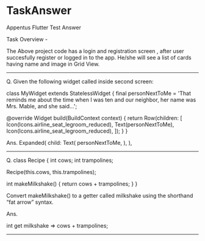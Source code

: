 # TaskAnswer
Appentus Flutter Test Answer


Task Overview -
 
The Above project code has a login and registration screen , after user succesfully register or logged in to the app. He/she will see a list of cards having name and image in Grid View.




------------------------------------------------------------------------------------------------------------------------------------------------------


Q. Given the following widget called inside second screen:

class MyWidget extends StatelessWidget {
  final personNextToMe = 'That reminds me about the time when I was ten and our neighbor, her name was Mrs. Mable, and she said...';

  @override
  Widget build(BuildContext context) {
    return Row(children: [
      Icon(Icons.airline_seat_legroom_reduced),
      Text(personNextToMe),
      Icon(Icons.airline_seat_legroom_reduced),
    ]);
  }
}


Ans. Expanded(
  child: Text(
    personNextToMe,
  ),
),


------------------------------------------------------------------------------------------------------------------------------------------------------

Q. class Recipe {
  int cows;
  int trampolines;

  Recipe(this.cows, this.trampolines);
  
  int makeMilkshake() {
    return cows + trampolines;
  }
}

Convert makeMilkshake() to a getter called milkshake using the shorthand “fat arrow” syntax.


Ans. 

int get milkshake => cows + trampolines;



------------------------------------------------------------------------------------------------------------------------------------------------------
